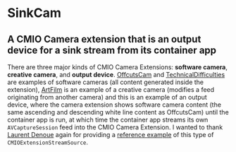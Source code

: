 # SinkCam
## A CMIO Camera extension that is an output device for a sink stream from its container app

There are three major kinds of CMIO Camera Extensions: **software camera**, **creative camera**, and **output device**. [OffcutsCam](http://github.com/Halle/OffcutsCam) and [TechnicalDifficulties](http://github.com/Halle/TechnicalDifficulties) are examples of software cameras (all content generated inside the extension), [ArtFilm](http://github.com/Halle/ArtFilm) is an example of a creative camera (modifies a feed originating from another camera) and this is an example of an output device, where the camera extension shows software camera content (the same ascending and descending white line content as OffcutsCam) until the container app is run, at which time the container app streams its own `AVCaptureSession` feed into the CMIO Camera Extension. I wanted to thank [Laurent Denoue](https://github.com/ldenoue) again for providing a [reference example](https://github.com/ldenoue/cameraextension) of this type of `CMIOExtensionStreamSource`.
